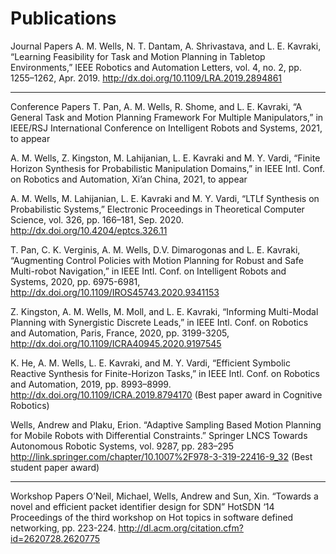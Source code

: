 # Publications

Journal Papers
A. M. Wells, N. T. Dantam, A. Shrivastava, and L. E. Kavraki, “Learning Feasibility for Task and Motion Planning in Tabletop Environments,” IEEE Robotics and Automation Letters, vol. 4, no. 2, pp. 1255–1262, Apr. 2019. <http://dx.doi.org/10.1109/LRA.2019.2894861>

---------------	

Conference Papers
T. Pan, A. M. Wells, R. Shome, and L. E. Kavraki, “A General Task and Motion Planning Framework For Multiple Manipulators,” in IEEE/RSJ International Conference on Intelligent Robots and Systems, 2021, to appear

A. M. Wells, Z. Kingston, M. Lahijanian, L. E. Kavraki and M. Y. Vardi, “Finite Horizon Synthesis for Probabilistic Manipulation Domains,” in IEEE Intl. Conf. on Robotics and Automation, Xi’an China, 2021, to appear

A. M. Wells, M. Lahijanian, L. E. Kavraki and M. Y. Vardi, “LTLf Synthesis on Probabilistic Systems,” Electronic Proceedings in Theoretical Computer Science, vol. 326, pp. 166–181, Sep. 2020. <http://dx.doi.org/10.4204/eptcs.326.11>

T. Pan, C. K. Verginis, A. M. Wells, D.V. Dimarogonas and L. E. Kavraki, “Augmenting Control Policies with Motion Planning for Robust and Safe Multi-robot Navigation,” in IEEE Intl. Conf. on Intelligent Robots and Systems, 2020, pp. 6975-6981, <http://dx.doi.org/10.1109/IROS45743.2020.9341153>

Z. Kingston, A. M. Wells, M. Moll, and L. E. Kavraki, “Informing Multi-Modal Planning with Synergistic Discrete Leads,” in IEEE Intl. Conf. on Robotics and Automation, Paris, France, 2020, pp. 3199-3205, <http://dx.doi.org/10.1109/ICRA40945.2020.9197545>

K. He, A. M. Wells, L. E. Kavraki, and M. Y. Vardi, “Efficient Symbolic Reactive Synthesis for Finite-Horizon Tasks,” in IEEE Intl. Conf. on Robotics and Automation, 2019, pp. 8993–8999. <http://dx.doi.org/10.1109/ICRA.2019.8794170> (Best paper award in Cognitive Robotics)

Wells, Andrew and Plaku, Erion.  “Adaptive Sampling Based Motion Planning for Mobile Robots with Differential Constraints.” Springer LNCS Towards Autonomous Robotic Systems, vol. 9287, pp. 283–295 <http://link.springer.com/chapter/10.1007%2F978-3-319-22416-9_32> (Best student paper award)

---------------	

Workshop Papers
O’Neil, Michael, Wells, Andrew and Sun, Xin. “Towards a novel and efficient packet identifier design for SDN” HotSDN ‘14 Proceedings of the third workshop on Hot topics in software defined networking, pp. 223-224. <http://dl.acm.org/citation.cfm?id=2620728.2620775>